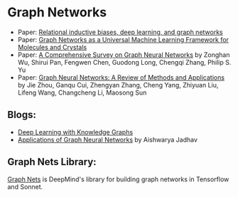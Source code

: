 # Graph Networks

- Paper: [Relational inductive biases, deep learning, and graph networks](https://arxiv.org/pdf/1806.01261.pdf)
- Paper: [Graph Networks as a Universal Machine Learning Framework for Molecules and Crystals](https://materialsvirtuallab.org/pubs/1812.05055.pdf)
- Paper: [A Comprehensive Survey on Graph Neural Networks](https://arxiv.org/pdf/1901.00596.pdf) by Zonghan Wu, Shirui Pan, Fengwen Chen, Guodong Long, Chengqi Zhang, Philip S. Yu 
- Paper: [Graph Neural Networks: A Review of Methods and Applications](https://arxiv.org/pdf/1812.08434.pdf) by 
Jie Zhou, Ganqu Cui, Zhengyan Zhang, Cheng Yang, Zhiyuan Liu, Lifeng Wang, Changcheng Li, Maosong Sun

## Blogs:
- [Deep Learning with Knowledge Graphs](https://medium.com/octavian-ai/deep-learning-with-knowledge-graphs-3df0b469a61a)
- [Applications of Graph Neural Networks](https://towardsdatascience.com/https-medium-com-aishwaryajadhav-applications-of-graph-neural-networks-1420576be574) by Aishwarya Jadhav

## Graph Nets Library:
[Graph Nets](https://github.com/deepmind/graph_nets) is DeepMind's library for building graph networks in Tensorflow and Sonnet.
